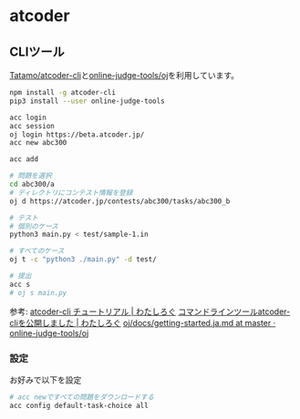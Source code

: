 # atcoder

## CLIツール
[Tatamo/atcoder-cli](https://github.com/Tatamo/atcoder-cli)と[online-judge-tools/oj](https://github.com/online-judge-tools/oj/tree/master)を利用しています。

```bash
npm install -g atcoder-cli
pip3 install --user online-judge-tools

acc login
acc session
oj login https://beta.atcoder.jp/
acc new abc300

acc add

# 問題を選択
cd abc300/a
# ディレクトリにコンテスト情報を登録
oj d https://atcoder.jp/contests/abc300/tasks/abc300_b

# テスト
# 個別のケース
python3 main.py < test/sample-1.in 

# すべてのケース
oj t -c "python3 ./main.py" -d test/

# 提出
acc s
# oj s main.py
```
参考:
[atcoder-cli チュートリアル | わたしろぐ](http://tatamo.81.la/blog/2018/12/07/atcoder-cli-tutorial/)
[コマンドラインツールatcoder-cliを公開しました | わたしろぐ](http://tatamo.81.la/blog/2018/12/07/atcoder-cli/)
[oj/docs/getting-started.ja.md at master · online-judge-tools/oj](https://github.com/online-judge-tools/oj/blob/master/docs/getting-started.ja.md)

### 設定
お好みで以下を設定
```bash
# acc newですべての問題をダウンロードする
acc config default-task-choice all
```

